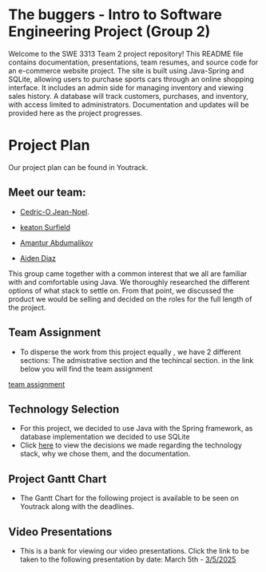 # **The buggers - Intro to Software Engineering Project (Group 2)**

Welcome to the SWE 3313 Team 2 project repository! This README file contains documentation, presentations, team resumes, and source code for an e-commerce website project. The site is built using Java-Spring and SQLite, allowing users to purchase sports cars through an online shopping interface. It includes an admin side for managing inventory and viewing sales history. A database will track customers, purchases, and inventory, with access limited to administrators. Documentation and updates will be provided here as the project progresses.



# **Project Plan**
Our project plan can be found in Youtrack.

## Meet our team: 
 - [Cedric-O Jean-Noel](/Resumes/Cedric_resume.md).


 - [keaton Surfield](/Resumes/Keaton_Resume.md)


  - [Amantur Abdumalikov](/Resumes/Amantur'sResume.md)


 - [Aiden Diaz](/Aiden_resume.md)

   
This group came together with a common interest that we all are familiar with and comfortable using Java.
We thoroughly researched the different options of what stack to settle on. 
From that point, we discussed the product we would be selling and decided on the roles for the full length of the
project.
## Team Assignment


- To disperse the work from this project equally , we have 2 different sections: The admistrative section and the techincal section. in the link below you will find the team assignment

  
[team assignment](Team_Assignments.md)

## **Technology Selection**


- For this project, we decided to use Java with the Spring framework, as database implementation we decided to use SQLite
- Click [here](/technologyRequirements.md) to view the decisions we made regarding the technology stack, why we chose them, and the documentation.

## **Project Gantt Chart**
- The Gantt Chart for the following project is available to be seen on Youtrack along with the deadlines.

## **Video Presentations**
- This is a bank for viewing our video presentations. Click the link to be taken to the following presentation by date:
    March 5th - [3/5/2025](https://drive.google.com/file/d/1vihgnnPd1iwCRjwvhvswsGPNx3Gf1c9d/view?usp=sharing)


